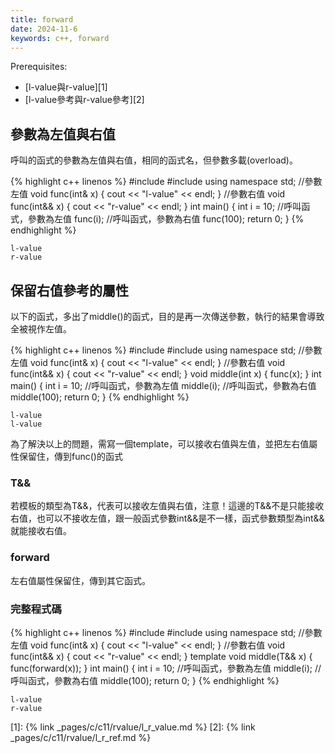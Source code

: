 ```yaml
---
title: forward
date: 2024-11-6
keywords: c++, forward
---
```


Prerequisites:
- [l-value與r-value][1]
- [l-value參考與r-value參考][2]

## 參數為左值與右值

呼叫的函式的參數為左值與右值，相同的函式名，但參數多載(overload)。

{% highlight c++ linenos %}
#include <iostream>
#include <functional>
using namespace std;
//參數左值
void func(int& x) {
    cout << "l-value" << endl;
}
//參數右值
void func(int&& x) {
    cout << "r-value" << endl;
}
int main() {
    int i = 10;
    //呼叫函式，參數為左值
    func(i);
    //呼叫函式，參數為右值
    func(100);
    return 0;
}
{% endhighlight %}
```
l-value
r-value
```

## 保留右值參考的屬性

以下的函式，多出了middle()的函式，目的是再一次傳送參數，執行的結果會導致全被視作左值。

{% highlight c++ linenos %}
#include <iostream>
#include <functional>
using namespace std;
//參數左值
void func(int& x) {
    cout << "l-value" << endl;
}
//參數右值
void func(int&& x) {
    cout << "r-value" << endl;
}
void middle(int x) {
    func(x);
}
int main() {
    int i = 10;
    //呼叫函式，參數為左值
    middle(i);
    //呼叫函式，參數為右值
    middle(100);
    return 0;
}
{% endhighlight %}
```
l-value
l-value
```

為了解決以上的問題，需寫一個template，可以接收右值與左值，並把左右值屬性保留住，傳到func()的函式

### T&&

若模板的類型為T&&，代表可以接收左值與右值，注意！這邊的T&&不是只能接收右值，也可以不接收左值，跟一般函式參數int&&是不一樣，函式參數類型為int&&就能接收右值。

### forward<T>

左右值屬性保留住，傳到其它函式。

### 完整程式碼

{% highlight c++ linenos %}
#include <iostream>
#include <functional>
using namespace std;
//參數左值
void func(int& x) {
    cout << "l-value" << endl;
}
//參數右值
void func(int&& x) {
    cout << "r-value" << endl;
}
template<typename T>
void middle(T&& x) {
    func(forward<T>(x));
}
int main() {
    int i = 10;
    //呼叫函式，參數為左值
    middle(i);
    //呼叫函式，參數為右值
    middle(100);
    return 0;
}
{% endhighlight %}
```
l-value
r-value
```

[1]: {% link _pages/c/c11/rvalue/l_r_value.md %}
[2]: {% link _pages/c/c11/rvalue/l_r_ref.md %}